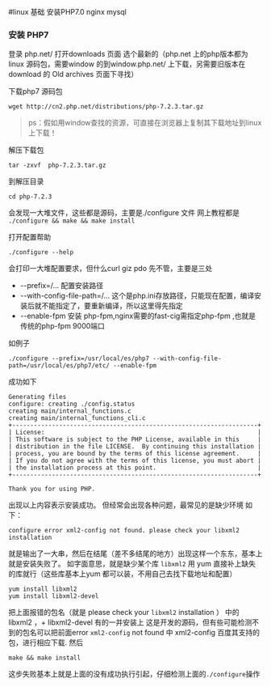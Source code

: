 #linux 基础
安装PHP7.0 nginx mysql

### 安装 PHP7
登录 php.net/ 打开downloads 页面
选个最新的（php.net 上的php版本都为linux 源码包，需要window 的到window.php.net/ 上下载，另需要旧版本在download 的 Old archives 页面下寻找）

下载php7 源码包
```
wget http://cn2.php.net/distributions/php-7.2.3.tar.gz
```
>ps：假如用window查找的资源，可直接在浏览器上复制其下载地址到linux 上下载！

解压下载包
```
tar -zxvf  php-7.2.3.tar.gz
```

到解压目录
```
cd php-7.2.3
```
会发现一大堆文件，这些都是源码，主要是./configure 文件 网上教程都是 `./configure && make && make install` 

打开配置帮助
```
./configure --help
```
会打印一大堆配置要求，但什么curl giz pdo 先不管，主要是三处
- --prefix=/... 配置安装路径
- --with-config-file-path=/... 这个是php.ini存放路径，只能现在配置，编译安装后就不能指定了，要重新编译，所以这里得先指定
- --enable-fpm  安装 php-fpm,nginx需要的fast-cig需指定php-fpm ,也就是传统的php-fpm 9000端口

如例子
```
./configure --prefix=/usr/local/es/php7 --with-config-file-path=/usr/local/es/php7/etc/ --enable-fpm
```
成功如下
```linux
Generating files
configure: creating ./config.status
creating main/internal_functions.c
creating main/internal_functions_cli.c
+--------------------------------------------------------------------+
| License:                                                           |
| This software is subject to the PHP License, available in this     |
| distribution in the file LICENSE.  By continuing this installation |
| process, you are bound by the terms of this license agreement.     |
| If you do not agree with the terms of this license, you must abort |
| the installation process at this point.                            |
+--------------------------------------------------------------------+

Thank you for using PHP.
```
出现以上内容表示安装成功。
但经常会出现各种问题，最常见的是缺少环境
如下：
```
configure error xml2-config not found. please check your libxml2 installation
```
就是输出了一大串，然后在结尾（差不多结尾的地方）出现这样一个东东，基本上就是安装失败了。
如字面意思，就是缺少某个库 `libxml2` 
用 yum 直接补上缺失的库就行（这些库基本上yum 都可以装，不用自己去找下载地址和配置）
```linux
yum install libxml2
yum install libxml2-devel
```
把上面报错的包名（就是 please check your `libxml2` installation ） 中的libxml2 ，+ libxml2-devel 有的一并安装上
这是开发的源码，但有些可能检测不到的包名可以把前面error `xml2-config` not found 中 xml2-config 百度其支持的包，进行相应下载.
然后
```
make && make install
```
这步失败基本上就是上面的没有成功执行引起，仔细检测上面的`./configure`操作


